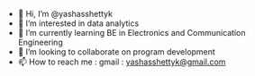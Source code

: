 - 👋 Hi, I’m @yashasshettyk
- 👀 I’m interested in data analytics 
- 🌱 I’m currently learning BE in Electronics and Communication Engineering
- 💞️ I’m looking to collaborate on program development 
- 📫 How to reach me : gmail : yashasshettyk@gmail.com

<!---
yashasshettyk/yashasshettyk is a ✨ special ✨ repository because its `README.md` (this file) appears on your GitHub profile.
You can click the Preview link to take a look at your changes.
--->

